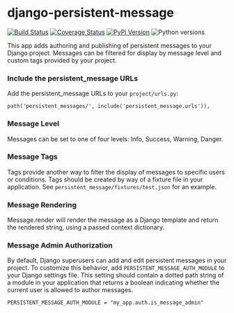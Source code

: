 # django-persistent-message

[![Build Status](https://github.com/uw-it-aca/django-persistent-message/workflows/tests/badge.svg)](https://github.com/uw-it-aca/django-persistent-message/actions)
[![Coverage Status](https://coveralls.io/repos/github/uw-it-aca/django-persistent-message/badge.svg?branch=main)](https://coveralls.io/github/uw-it-aca/django-persistent-message?branch=main)
[![PyPi Version](https://img.shields.io/pypi/v/django-persistent-message.svg)](https://pypi.python.org/pypi/django-persistent-message)
![Python versions](https://img.shields.io/badge/python-3.10-blue.svg)


This app adds authoring and publishing of persistent messages to your Django
project.  Messages can be filtered for display by message level and custom tags
provided by your project.

### Include the persistent_message URLs

Add the persistent_message URLs to your `project/urls.py`:

```
path('persistent_messages/', include('persistent_message.urls')),
```

### Message Level

Messages can be set to one of four levels: Info, Success, Warning, Danger.

### Message Tags

Tags provide another way to filter the display of messages to specific
users or conditions.  Tags should be created by way of a fixture file in your
application.  See `persistent_message/fixtures/test.json` for an example.

### Message Rendering

Message.render will render the message as a Django template and return the
rendered string, using a passed context dictionary.

### Message Admin Authorization

By default, Django superusers can add and edit persistent messages in your
project.  To customize this behavior, add `PERSISTENT_MESSAGE_AUTH_MODULE` to
your Django settings file.  This setting should contain a dotted path string
of a module in your application that returns a boolean indicating whether the
current user is allowed to author messages.

```
PERSISTENT_MESSAGE_AUTH_MODULE = "my_app.auth.is_message_admin"
```
